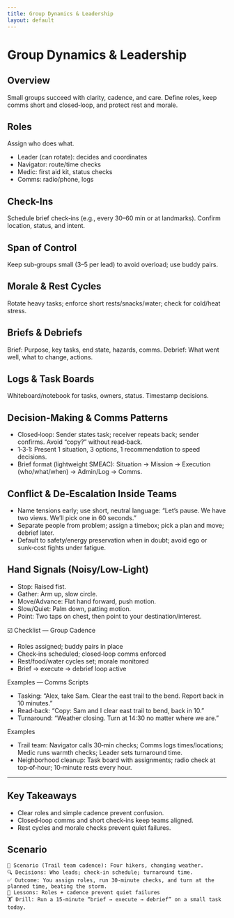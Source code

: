 ```yaml
---
title: Group Dynamics & Leadership
layout: default
---
```


# Group Dynamics & Leadership

## Overview
Small groups succeed with clarity, cadence, and care. Define roles, keep comms short and closed‑loop, and protect rest and morale.

## Roles
Assign who does what.

- Leader (can rotate): decides and coordinates
- Navigator: route/time checks
- Medic: first aid kit, status checks
- Comms: radio/phone, logs

## Check-Ins
Schedule brief check‑ins (e.g., every 30–60 min or at landmarks). Confirm location, status, and intent.

## Span of Control
Keep sub‑groups small (3–5 per lead) to avoid overload; use buddy pairs.

## Morale & Rest Cycles
Rotate heavy tasks; enforce short rests/snacks/water; check for cold/heat stress.

## Briefs & Debriefs
Brief: Purpose, key tasks, end state, hazards, comms. Debrief: What went well, what to change, actions.

## Logs & Task Boards
Whiteboard/notebook for tasks, owners, status. Timestamp decisions.

## Decision-Making & Comms Patterns
- Closed‑loop: Sender states task; receiver repeats back; sender confirms. Avoid “copy?” without read‑back.
- 1‑3‑1: Present 1 situation, 3 options, 1 recommendation to speed decisions.
- Brief format (lightweight SMEAC): Situation → Mission → Execution (who/what/when) → Admin/Log → Comms.

## Conflict & De‑Escalation Inside Teams
- Name tensions early; use short, neutral language: “Let’s pause. We have two views. We’ll pick one in 60 seconds.”
- Separate people from problem; assign a timebox; pick a plan and move; debrief later.
- Default to safety/energy preservation when in doubt; avoid ego or sunk‑cost fights under fatigue.

## Hand Signals (Noisy/Low‑Light)
- Stop: Raised fist.
- Gather: Arm up, slow circle.
- Move/Advance: Flat hand forward, push motion.
- Slow/Quiet: Palm down, patting motion.
- Point: Two taps on chest, then point to your destination/interest.

☑️ Checklist — Group Cadence
- Roles assigned; buddy pairs in place
- Check‑ins scheduled; closed‑loop comms enforced
- Rest/food/water cycles set; morale monitored
- Brief → execute → debrief loop active

Examples — Comms Scripts
- Tasking: “Alex, take Sam. Clear the east trail to the bend. Report back in 10 minutes.”
- Read‑back: “Copy: Sam and I clear east trail to bend, back in 10.”
- Turnaround: “Weather closing. Turn at 14:30 no matter where we are.”

Examples
- Trail team: Navigator calls 30‑min checks; Comms logs times/locations; Medic runs warmth checks; Leader sets turnaround time.
- Neighborhood cleanup: Task board with assignments; radio check at top‑of‑hour; 10‑minute rests every hour.

---

## Key Takeaways
- Clear roles and simple cadence prevent confusion.
- Closed‑loop comms and short check‑ins keep teams aligned.
- Rest cycles and morale checks prevent quiet failures.

## Scenario

```
🧭 Scenario (Trail team cadence): Four hikers, changing weather.
🔍 Decisions: Who leads; check‑in schedule; turnaround time.
✅ Outcome: You assign roles, run 30‑minute checks, and turn at the planned time, beating the storm.
🧠 Lessons: Roles + cadence prevent quiet failures
🏋️ Drill: Run a 15‑minute “brief → execute → debrief” on a small task today.
```
